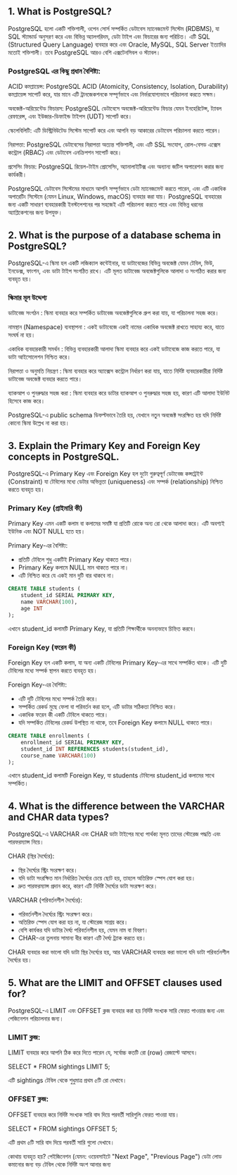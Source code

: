 

## 1. What is PostgreSQL?

PostgreSQL হলো একটি শক্তিশালী, ওপেন সোর্স সম্পর্কিত ডেটাবেস ম্যানেজমেন্ট সিস্টেম (RDBMS), যা SQL স্ট্যান্ডার্ড অনুসরণ করে এবং বিভিন্ন অ্যালগরিদম, ডেটা টাইপ এবং ফিচারের জন্য পরিচিত। 
এটি SQL (Structured Query Language) ব্যবহার করে এবং Oracle, MySQL, SQL Server ইত্যাদির মতোই শক্তিশালী। তবে PostgreSQL আরও বেশি এক্সটেনসিবল ও স্ট্যাবল।

### PostgreSQL এর কিছু প্রধান বৈশিষ্ট্য:
ACID কমপ্লায়েন্স: PostgreSQL ACID (Atomicity, Consistency, Isolation, Durability) কমপ্লায়েন্স সাপোর্ট করে, যার মানে এটি ট্রানজেকশনকে সম্পূর্ণভাবে এবং নির্ভরযোগ্যভাবে পরিচালনা করতে সক্ষম।

অবজেক্ট-অরিয়েন্টেড ফিচারস: PostgreSQL ডেটাবেসে অবজেক্ট-অরিয়েন্টেড ফিচার যেমন ইনহেরিটেন্স, ট্যাবল রেফারেন্স, এবং ইউজার-ডিফাইন্ড টাইপস (UDT) সাপোর্ট করে।

স্কেলেবিলিটি: এটি ডিস্ট্রিবিউটেড সিস্টেম সাপোর্ট করে এবং আপনি বড় আকারের ডেটাবেস পরিচালনা করতে পারেন।

নিরাপত্তা: PostgreSQL ডেটাবেসের নিরাপত্তা অত্যন্ত শক্তিশালী, এবং এটি SSL সংযোগ, রোল-বেসড এক্সেস কন্ট্রোল (RBAC) এবং ডেটাবেস এনক্রিপশন সাপোর্ট করে।

প্রসেসিং ফিচার: PostgreSQL রিয়েল-টাইম প্রোসেসিং, অ্যানালাইটিক্স এবং অন্যান্য জটিল অপারেশন করার জন্য কার্যকরী।

PostgreSQL ডেটাবেস সিস্টেমের মাধ্যমে আপনি সম্পূর্ণভাবে ডেটা ম্যানেজমেন্ট করতে পারেন, এবং এটি একাধিক অপারেটিং সিস্টেমে (যেমন Linux, Windows, macOS) ব্যবহার করা যায়। PostgreSQL ব্যবহারের জন্য একটি সাধারণ ব্যবহারকারী ইনস্টলেশনের পর সহজেই এটি পরিচালনা করতে পারে এবং বিভিন্ন ধরনের অ্যাপ্লিকেশনের জন্য উপযুক্ত।

## 2. What is the purpose of a database schema in PostgreSQL?

PostgreSQL-এ স্কিমা হল একটি লজিক্যাল কন্টেইনার, যা ডাটাবেজের বিভিন্ন অবজেক্ট যেমন টেবিল, ভিউ, ইনডেক্স, ফাংশন, এবং ডাটা টাইপ সংগঠিত রাখে। এটি মূলত ডাটাবেজ অবজেক্টগুলিকে আলাদা ও সংগঠিত করার জন্য ব্যবহৃত হয়।

### স্কিমার মূল উদ্দেশ্য
ডাটাবেজ সংগঠন : স্কিমা ব্যবহার করে সম্পর্কিত ডাটাবেজ অবজেক্টগুলিকে গ্রুপ করা যায়, যা পরিচালনা সহজ করে।

নামস্থান (Namespace) ব্যবস্থাপনা : একই ডাটাবেজে একই নামের একাধিক অবজেক্ট রাখতে সাহায্য করে, যাতে সংঘর্ষ না হয়।

একাধিক ব্যবহারকারী সমর্থন : বিভিন্ন ব্যবহারকারী আলাদা স্কিমা ব্যবহার করে একই ডাটাবেজে কাজ করতে পারে, যা ডাটা আইসোলেশন নিশ্চিত করে।

নিরাপত্তা ও অনুমতি নিয়ন্ত্রণ : স্কিমা ব্যবহার করে অ্যাক্সেস কন্ট্রোল নির্ধারণ করা যায়, যাতে নির্দিষ্ট ব্যবহারকারীরা নির্দিষ্ট ডাটাবেজ অবজেক্ট ব্যবহার করতে পারে।

ব্যাকআপ ও পুনরুদ্ধার সহজ করা : স্কিমা ব্যবহার করে ডাটার ব্যাকআপ ও পুনরুদ্ধার সহজ হয়, কারণ এটি আলাদা ইউনিট হিসেবে কাজ করে।

PostgreSQL-এ public schema ডিফল্টভাবে তৈরি হয়, যেখানে নতুন অবজেক্ট সংরক্ষিত হয় যদি নির্দিষ্ট কোনো স্কিমা উল্লেখ না করা হয়।


## 3. Explain the Primary Key and Foreign Key concepts in PostgreSQL.

PostgreSQL-এ Primary Key এবং Foreign Key হল দুটো গুরুত্বপূর্ণ ডেটাবেজ কন্সট্রেইন্ট (Constraint) যা টেবিলের মধ্যে ডেটার অভিন্নতা (uniqueness) এবং সম্পর্ক (relationship) নিশ্চিত করতে ব্যবহৃত হয়।

### Primary Key (প্রাইমারি কী)
Primary Key এমন একটি কলাম বা কলামের সমষ্টি যা প্রতিটি রোকে অন্য রো থেকে আলাদা করে।
এটি অবশ্যই ইউনিক এবং NOT NULL হতে হয়।

Primary Key-এর বৈশিষ্ট্য:
- প্রতিটি টেবিলে শুধু একটিই Primary Key থাকতে পারে।
- Primary Key কলামে NULL মান থাকতে পারে না।
- এটি নিশ্চিত করে যে একই মান দুটি বার থাকবে না।
```sql
CREATE TABLE students (
    student_id SERIAL PRIMARY KEY,
    name VARCHAR(100),
    age INT
);
```
এখানে student_id কলামটি Primary Key, যা প্রতিটি শিক্ষার্থীকে অনন্যভাবে চিহ্নিত করবে।

### Foreign Key (ফরেন কী)
Foreign Key হল একটি কলাম, যা অন্য একটি টেবিলের Primary Key-এর সাথে সম্পর্কিত থাকে। এটি দুটি টেবিলের মধ্যে সম্পর্ক স্থাপন করতে ব্যবহৃত হয়।

Foreign Key-এর বৈশিষ্ট্য:
- এটি দুটি টেবিলের মধ্যে সম্পর্ক তৈরি করে।
- সম্পর্কিত রেকর্ড মুছে ফেলা বা পরিবর্তন করা হলে, এটি ডাটার সঠিকতা নিশ্চিত করে।
- একাধিক ফরেন কী একটি টেবিলে থাকতে পারে।
- যদি সম্পর্কিত টেবিলের রেকর্ড উপস্থিত না থাকে, তবে Foreign Key কলামে NULL থাকতে পারে।

```sql
CREATE TABLE enrollments (
    enrollment_id SERIAL PRIMARY KEY,
    student_id INT REFERENCES students(student_id),
    course_name VARCHAR(100)
);
```
এখানে student_id কলামটি Foreign Key, যা students টেবিলের student_id কলামের সাথে সম্পর্কিত।

## 4. What is the difference between the VARCHAR and CHAR data types?

PostgreSQL-এ VARCHAR এবং CHAR ডাটা টাইপের মধ্যে পার্থক্য মূলত তাদের স্টোরেজ পদ্ধতি এবং পারফরম্যান্স নিয়ে।

CHAR (স্থির দৈর্ঘ্যের):
- স্থির দৈর্ঘ্যের স্ট্রিং সংরক্ষণ করে।
- যদি ডাটা সংরক্ষিত মান নির্ধারিত দৈর্ঘ্যের চেয়ে ছোট হয়, তাহলে অতিরিক্ত স্পেস যোগ করা হয়।
- দ্রুত পারফরম্যান্স প্রদান করে, কারণ এটি নির্দিষ্ট দৈর্ঘ্যের ডাটা সংরক্ষণ করে।

VARCHAR (পরিবর্তনশীল দৈর্ঘ্যের):
- পরিবর্তনশীল দৈর্ঘ্যের স্ট্রিং সংরক্ষণ করে।
- অতিরিক্ত স্পেস যোগ করা হয় না, যা স্টোরেজ সাশ্রয় করে।
- বেশি কার্যকর যদি ডাটার দৈর্ঘ্য পরিবর্তনশীল হয়, যেমন নাম বা বিবরণ।
- CHAR-এর তুলনায় সামান্য ধীর কারণ এটি দৈর্ঘ্য ট্র্যাক করতে হয়।

CHAR ব্যবহার করা ভালো যদি ডাটা স্থির দৈর্ঘ্যের হয়, আর VARCHAR ব্যবহার করা ভালো যদি ডাটা পরিবর্তনশীল দৈর্ঘ্যের হয়।

## 5. What are the LIMIT and OFFSET clauses used for?

PostgreSQL-এ LIMIT এবং OFFSET ক্লজ ব্যবহার করা হয় নির্দিষ্ট সংখ্যক সারি ফেরত পাওয়ার জন্য এবং পেজিনেশন পরিচালনার জন্য।

### LIMIT ক্লজ:
LIMIT ব্যবহার করে আপনি ঠিক করে দিতে পারেন যে, সর্বোচ্চ কতটি রো (row) রেজাল্টে আসবে।

SELECT * FROM sightings LIMIT 5;

এটি sightings টেবিল থেকে শুধুমাত্র প্রথম ৫টি রো দেখাবে।

### OFFSET ক্লজ:
OFFSET ব্যবহার করে নির্দিষ্ট সংখ্যক সারি বাদ দিয়ে পরবর্তী সারিগুলি ফেরত পাওয়া যায়।

SELECT * FROM sightings OFFSET 5;

এটি প্রথম ৫টি সারি বাদ দিয়ে পরবর্তী সারি গুলো দেখাবে।

কোথায় ব্যবহৃত হয়?
পেইজিনেশন (যেমন: ওয়েবসাইটে "Next Page", "Previous Page")
ডেটা লোড কমানোর জন্য
বড় টেবিল থেকে নির্দিষ্ট অংশ আনার জন্য

